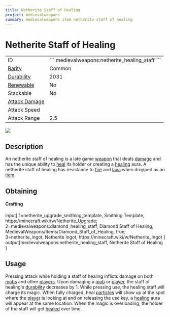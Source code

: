 ```yaml
---
title: Netherite Staff of Healing
project: medievalweapons
summary: medievalweapons item netherite staff of healing
---
```

# Netherite Staff of Healing
<div class="main_table">
<div class="left_main_table">
<table class="left_table">
    <tbody>
        <tr>
            <td class="first-column">ID</td>
            <td class="second-column">
            ```
            medievalweapons:netherite_healing_staff
            ```
            </td>
        </tr>
        <tr id="linear-top">
            <td class="first-column"><a href="https://minecraft.wiki/w/Rarity" target="_blank">Rarity</a></td>
            <td class="second-column">Common</td>
        </tr>
        <tr id="linear-top">
            <td class="first-column"><a href="https://minecraft.wiki/w/Durability" target="_blank">Durability</a></td>
            <td class="second-column">2031</td>
        </tr>
        <tr id="linear-top">
            <td class="first-column"><a href="https://minecraft.wiki/w/Renewable_resource" target="_blank">Renewable</a></td>
            <td class="second-column">No</td>
        </tr>
        <tr id="linear-top">
            <td class="first-column">Stackable</td>
            <td class="second-column">No</td>
        </tr>
        <tr id="linear-top">
            <td class="first-column"><a href="https://minecraft.wiki/w/Damage" target="_blank">Attack Damage</a></td>
            <td class="second-column icon-element" icon-count="6" icon-id="melee" icon-exclusive></td>
        </tr>
        <tr id="linear-top">
            <td class="first-column">Attack Speed</td>
            <td class="second-column icon-element" icon-count="0.7" icon-id="melee_speed" icon-exclusive></td>
        </tr>
        <tr id="linear-top">
            <td class="first-column">Attack Range</td>
            <td class="second-column">2.5</td>
        </tr>
    </tbody>
</table>
</div>
    <img src="/wiki/assets/medievalweapons/items/netherite_healing_staff.png" loading="lazy" class="right_img_table"/>
</div>

## Description
An netherite staff of healing is a late game [weapon](https://minecraft.wiki/w/Weapon) that deals [damage](https://minecraft.wiki/w/Damage) and has the unique ability to [heal](https://minecraft.wiki/w/Healing) its holder or creating a [healing](https://minecraft.wiki/w/Healing) aura. A netherite staff of healing has resistance to [fire](https://minecraft.wiki/w/Fire) and [lava](https://minecraft.wiki/w/Lava) when dropped as an [item](https://minecraft.wiki/w/Item).

## Obtaining
#### Crafting
<div id="crafting-table">
<div class="crafting-element" crafting-type="smithing">
input[
    1=netherite_upgrade_smithing_template, Smithing Template, https://minecraft.wiki/w/Netherite_Upgrade; 
    2=medievalweapons:diamond_healing_staff, Diamond Staff of Healing, MedievalWeapons/Items/Diamond_Staff_of_Healing, true;
    3=netherite_ingot, Netherite Ingot, https://minecraft.wiki/w/Netherite_Ingot
]
output[medievalweapons:netherite_healing_staff, Netherite Staff of Healing ]

</div>
</div>

## Usage
Pressing attack while holding a staff of healing inflicts damage on both [mobs](https://minecraft.wiki/w/Mob) and other [players](https://minecraft.wiki/w/Player). Upon damaging a [mob](https://minecraft.wiki/w/Mob) or [player](https://minecraft.wiki/w/Player), the staff of healing's [durability](https://minecraft.wiki/w/Durability) decreases by 1. While pressing use, the healing staff will charge its magic. When fully charged, heal [particles](https://minecraft.wiki/w/Particles) will show up at the spot where the [player](https://minecraft.wiki/w/Player) is looking at and on releasing the use key, a [healing](https://minecraft.wiki/w/Healing) aura will appear at the same location. When the magic is overloading, the holder of the staff will get [healed](https://minecraft.wiki/w/Healing) over time.
